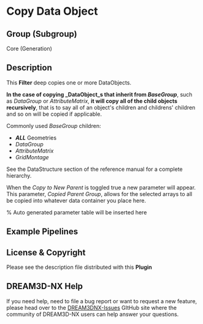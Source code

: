 # Copy Data Object

## Group (Subgroup)

Core (Generation)

## Description

This **Filter** deep copies one or more DataObjects.

**In the case of copying _DataObject_s that inherit from _BaseGroup_**, such as _DataGroup_ or _AttributeMatrix_, **it will copy all of the child objects recursively**, that is to say all of an object's children and childrens' children and so on will be copied if applicable.

Commonly used _BaseGroup_ children:

- **_ALL_** Geometries
- _DataGroup_
- _AttributeMatrix_
- _GridMontage_

See the DataStructure section of the reference manual for a complete hierarchy.

When the _Copy to New Parent_ is toggled true a new parameter will appear. This parameter, _Copied Parent Group_, allows for the selected arrays to all be copied into whatever data container you place here.

% Auto generated parameter table will be inserted here

## Example Pipelines

## License & Copyright

Please see the description file distributed with this **Plugin**

## DREAM3D-NX Help

If you need help, need to file a bug report or want to request a new feature, please head over to the [DREAM3DNX-Issues](https://github.com/BlueQuartzSoftware/DREAM3DNX-Issues) GItHub site where the community of DREAM3D-NX users can help answer your questions.
